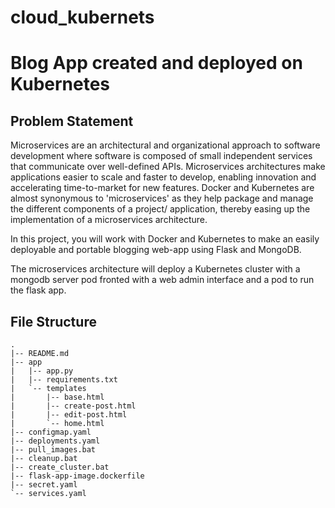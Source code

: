 # cloud_kubernets

# Blog App created and deployed on Kubernetes 

## Problem Statement
Microservices are an architectural and organizational approach to software development where software is composed of small independent services that communicate over well-defined APIs. Microservices architectures make applications easier to scale and faster to develop, enabling innovation and accelerating time-to-market for new features. Docker and Kubernetes are almost synonymous to 'microservices' as they help package and manage the different components of a project/ application, thereby easing up the implementation of a microservices architecture.

In this project, you will work with Docker and Kubernetes to make an easily deployable and portable blogging web-app using Flask and MongoDB.

The microservices architecture will deploy a Kubernetes cluster with a mongodb server pod fronted with a web admin interface and a pod to run the flask app.  

## File Structure
```
.
|-- README.md
|-- app
|   |-- app.py
|   |-- requirements.txt
|   `-- templates
|       |-- base.html
|       |-- create-post.html
|       |-- edit-post.html
|       `-- home.html
|-- configmap.yaml
|-- deployments.yaml
|-- pull_images.bat
|-- cleanup.bat
|-- create_cluster.bat
|-- flask-app-image.dockerfile
|-- secret.yaml
`-- services.yaml
```


